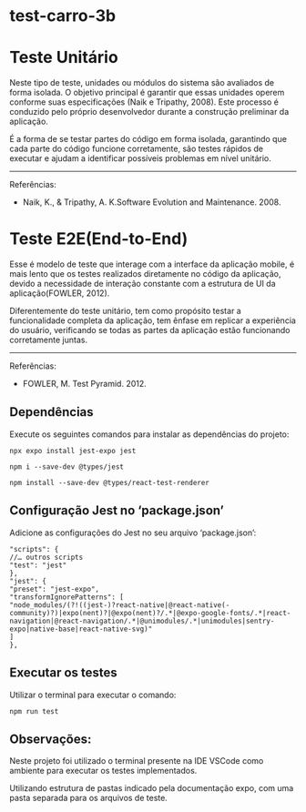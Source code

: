 # test-carro-3b

# Teste Unitário

Neste tipo de teste, unidades ou módulos do sistema são avaliados de forma isolada. O objetivo principal é garantir que essas unidades operem conforme suas especificações (Naik e Tripathy, 2008). Este processo é conduzido pelo próprio desenvolvedor durante a construção preliminar da aplicação.

É a forma de se testar partes do código em forma isolada, garantindo que cada parte do código funcione corretamente, são testes rápidos de executar e ajudam a identificar possíveis problemas em nível unitário.

---

Referências:

- Naik, K., & Tripathy, A. K.Software Evolution and Maintenance. 2008.

# Teste E2E(End-to-End)

Esse é modelo de teste que interage com a interface da aplicação mobile, é mais lento que os testes realizados diretamente no código
da aplicação, devido a necessidade de interação constante com a estrutura de UI da aplicação(FOWLER, 2012).

Diferentemente do teste unitário, tem como propósito testar a funcionalidade completa da aplicação, tem ênfase em replicar a experiência do usuário, verificando se todas as partes
da aplicação estão funcionando corretamente juntas.

---

Referências:

- FOWLER, M. Test Pyramid. 2012.

## Dependências

Execute os seguintes comandos para instalar as dependências do projeto:
```
npx expo install jest-expo jest

npm i --save-dev @types/jest

npm install --save-dev @types/react-test-renderer
```

## Configuração Jest no ‘package.json’

Adicione as configurações do Jest no seu arquivo ‘package.json’:
```
"scripts": {
//… outros scripts
"test": "jest"
},
"jest": {
"preset": "jest-expo",
"transformIgnorePatterns": [
"node_modules/(?!((jest-)?react-native|@react-native(-community)?)|expo(nent)?|@expo(nent)?/.*|@expo-google-fonts/.*|react-navigation|@react-navigation/.*|@unimodules/.*|unimodules|sentry-expo|native-base|react-native-svg)"
]
},
```
## Executar os testes

Utilizar o terminal para executar o comando:
```
npm run test
```
## Observações:

Neste projeto foi utilizado o terminal presente na IDE VSCode como ambiente para executar os testes implementados.

Utilizando estrutura de pastas indicado pela documentação expo, com uma pasta separada para os arquivos de teste.

